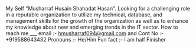 My Self "Musharraf Husain Shahadat Hasan".
Looking for a challenging role in a reputable organization to utilize my technical, database, and management skills for the growth of the organization as well as to enhance my knowledge about new and emerging trends in the IT sector.
How to reach me ___ email :- hmusharraf094@gmail.com and Cont No :- +919588643432
Pronouns :- He/Him
Fun fact :- I am half Finisher
